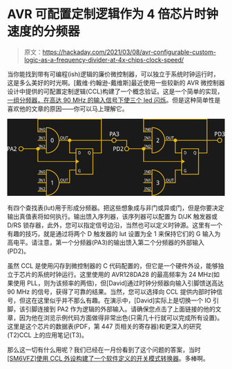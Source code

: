 # AVR 可配置定制逻辑作为 4 倍芯片时钟速度的分频器

> 原文：<https://hackaday.com/2021/03/08/avr-configurable-custom-logic-as-a-frequency-divider-at-4x-chips-clock-speed/>

当你能找到带有可编程(ish)逻辑的廉价微控制器，可以独立于系统时钟运行时，这是多么美好的时光啊。[戴维·约翰逊-戴维斯]最近使用一些较新的 AVR 微控制器设计中提供的可配置定制逻辑(CCL)构建了一个概念验证。这是一个简单的实现，[一组分频器，在高达 90 MHz 的输入信号下使三个 led 闪烁](http://www.technoblogy.com/show?3HWB)。但是这种简单性是喜欢他的文章的原因——你可以马上理解它。

![](img/859c9d58900e9422721d864ab2fc1884.png)

有四个查找表(lut)用于形成分频器。把这些想象成与非门或异或门，但是你要决定输出真值表将如何执行。输出馈入序列器，该序列器可以配置为 D/JK 触发器或 D/RS 锁存器，此外，您可以指定信号边沿，当然也可以定义时钟源。这里有一个有趣的技巧，就是通过将两个 D 触发器的 lut 设置为全 1 来保持它们的 G 输入为高电平。请注意，第一个分频器(PA3)的输出馈入第二个分频器的外部输入(PD2)。

虽然 CCL 是使用闪存到微控制器的 C 代码配置的，但它是一个硬件外设，能够独立于芯片的系统时钟运行。这里使用的 AVR128DA28 的最高频率为 24 MHz(如果使用 PLL，则为该频率的两倍)，但[David]通过时钟分频器向输入引脚馈送高达 90 MHz 的信号，获得了可靠的结果。当然，您可以选择向 CCL 提供内部时钟信号，但这在这里似乎并不那么有趣。在演示中，[David]实际上是切换一个 IO 引脚，该引脚连接到 PA2 作为逻辑的外部输入。请确保您点击了上面链接的他的文章，因为他在浏览示例代码方面做得非常出色(只需几十行就可以完成所有设置)。这里是这个芯片的数据表(PDF，第 447 页相关的寄存器)和更深入的研究(T2)CCL 上的应用笔记(T3)。

那么这一切有什么用呢？我们已经在一月份看到了这个问题的答案，当时 [[SM6VFZ]使用 CCL 外设构建了一个软件定义的开关模式转换器](https://hackaday.com/2021/01/09/avr-microcontroller-doubles-up-as-a-switching-regulator/)。多棒啊。